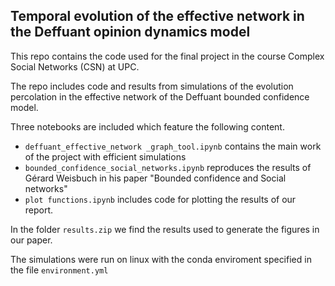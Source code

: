 ## Temporal evolution of the effective network in the Deffuant opinion dynamics model

This repo contains the code used for the final project in the course Complex Social Networks (CSN) at UPC.

The repo includes code and results from simulations of the evolution percolation in the effective network of the Deffuant bounded confidence model.

Three notebooks are included which feature the following content.

* `deffuant_effective_network _graph_tool.ipynb` contains the main work of the project with efficient simulations
* `bounded_confidence_social_networks.ipynb` reproduces the results of Gérard Weisbuch in his paper "Bounded confidence and Social networks"
* `plot functions.ipynb` includes code for plotting the results of our report.

In the folder `results.zip` we find the results used to generate the figures in our paper.

The simulations were run on linux with the conda enviroment specified in the file `environment.yml` 